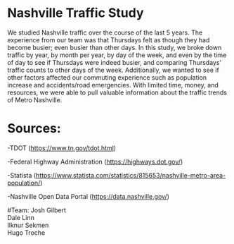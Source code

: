 # Nashville Traffic Study

We studied Nashville traffic over the course of the last 5 years. The experience from our team was that Thursdays felt as though they had become busier; even busier than other days. In this study, we broke down traffic by year, by month per year, by day of the week, and even by the time of day to see if Thursdays were indeed busier, and comparing Thursdays' traffic counts to other days of the week. Additionally, we wanted to see if other factors affected our commuting experience such as population increase and accidents/road emergencies. With limited time, money, and resources, we were able to pull valuable information about the traffic trends of Metro Nashville.

# Sources: 
-TDOT (https://www.tn.gov/tdot.html)  

-Federal Highway Administration  (https://highways.dot.gov/)   

-Statista (https://www.statista.com/statistics/815653/nashville-metro-area-population/)  

-Nashville Open Data Portal (https://data.nashville.gov/)

#Team: 
Josh Gilbert  
Dale Linn  
Ilknur Sekmen  
Hugo Troche  

